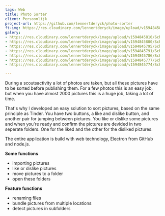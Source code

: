 ```yaml
---
tags: Web
title: Photo Sorter
client: Persoonlijk
project-url: https://github.com/lennertderyck/photo-sorter
ft-img: https://res.cloudinary.com/lennertderyck/image/upload/v1594845810/Schermafbeelding_2020-07-15_om_22.41.01_hxnnul.png
galery:
- https://res.cloudinary.com/lennertderyck/image/upload/v1594845810/Schermafbeelding_2020-07-15_om_22.41.01_hxnnul.png
- https://res.cloudinary.com/lennertderyck/image/upload/v1594845800/Schermafbeelding_2020-07-15_om_22.40.45_hdk882.png
- https://res.cloudinary.com/lennertderyck/image/upload/v1594845795/Schermafbeelding_2020-07-15_om_22.40.32_obm7bg.png
- https://res.cloudinary.com/lennertderyck/image/upload/v1594845791/Schermafbeelding_2020-07-15_om_22.40.24_hmw2xw.png
- https://res.cloudinary.com/lennertderyck/image/upload/v1594845786/Schermafbeelding_2020-07-15_om_22.39.14_r1omtx.png
- https://res.cloudinary.com/lennertderyck/image/upload/v1594845777/Schermafbeelding_2020-07-15_om_22.42.43_b7inky.png
- https://res.cloudinary.com/lennertderyck/image/upload/v1594845774/Schermafbeelding_2020-07-15_om_22.38.50_k6nl8d.png

---
```

During a scoutsactivity a lot of photos are taken, but all these pictures have to be sorted before publishing them. For a few photos this is an easy job, but when you have almost 2000 pictures this is a huge job, taking a lot of time.

That's why I developed an easy solution to sort pictures, based on the same principle as Tinder. You have two buttons, a like and dislike button, and another pair for jumping between pictures. You like or dislike some pictures and when you're ready and confirm the pictures are devided in two seperate folders. One for the liked and the other for the disliked pictures.

The entire application is build with web technology, Electron from GitHub and node.js.

**Some functions**

* importing pictures
* like or dislike pictures
* move pictures to a folder
* open these folders

**Feature functions**

* renaming files
* bundle pictures from multiple locations
* detect pictures in subfolders